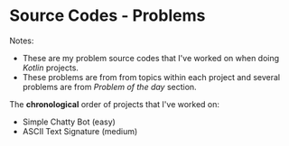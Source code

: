 # Source Codes - Problems

Notes:

* These are my problem source codes that I've worked on when doing *Kotlin* projects.
* These problems are from from topics within each project and several problems are from _Problem of the day_ section.

The **chronological** order of projects that I've worked on:

* Simple Chatty Bot (easy)
* ASCII Text Signature (medium)